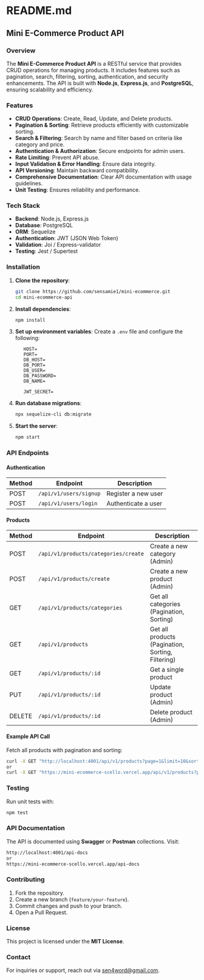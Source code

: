 # README.md

## Mini E-Commerce Product API

### Overview

The **Mini E-Commerce Product API** is a RESTful service that provides CRUD operations for managing products. It includes features such as pagination, search, filtering, sorting, authentication, and security enhancements. The API is built with **Node.js**, **Express.js**, and **PostgreSQL**, ensuring scalability and efficiency.

### Features

- **CRUD Operations**: Create, Read, Update, and Delete products.
- **Pagination & Sorting**: Retrieve products efficiently with customizable sorting.
- **Search & Filtering**: Search by name and filter based on criteria like category and price.
- **Authentication & Authorization**: Secure endpoints for admin users.
- **Rate Limiting**: Prevent API abuse.
- **Input Validation & Error Handling**: Ensure data integrity.
- **API Versioning**: Maintain backward compatibility.
- **Comprehensive Documentation**: Clear API documentation with usage guidelines.
- **Unit Testing**: Ensures reliability and performance.

### Tech Stack

- **Backend**: Node.js, Express.js
- **Database**: PostgreSQL
- **ORM**: Sequelize
- **Authentication**: JWT (JSON Web Token)
- **Validation**: Joi / Express-validator
- **Testing**: Jest / Supertest

### Installation

1. **Clone the repository**:

   ```bash
   git clone https://github.com/sensamie1/mini-ecommerce.git
   cd mini-ecommerce-api
   ```

2. **Install dependencies**:

   ```bash
   npm install
   ```

3. **Set up environment variables**: Create a `.env` file and configure the following:

   ```env
      HOST=
      PORT=
      DB_HOST=
      DB_PORT=
      DB_USER=
      DB_PASSWORD=
      DB_NAME=

      JWT_SECRET=
   ```

4. **Run database migrations**:

   ```bash
   npx sequelize-cli db:migrate
   ```

5. **Start the server**:

   ```bash
   npm start
   ```

### API Endpoints

#### Authentication

| Method | Endpoint               | Description         |
| ------ | ---------------------- | ------------------- |
| POST   | `/api/v1/users/signup` | Register a new user |
| POST   | `/api/v1/users/login`  | Authenticate a user |

#### Products

| Method | Endpoint                             | Description                                       |
| ------ | ------------------------------------ | ------------------------------------------------- |
| POST   | `/api/v1/products/categories/create` | Create a new category (Admin)                     |
| POST   | `/api/v1/products/create`            | Create a new product (Admin)                      |
| GET    | `/api/v1/products/categories`        | Get all categories (Pagination, Sorting)           |
| GET    | `/api/v1/products`                   | Get all products (Pagination, Sorting, Filtering) |
| GET    | `/api/v1/products/:id`               | Get a single product                              |
| PUT    | `/api/v1/products/:id`               | Update product (Admin)                            |
| DELETE | `/api/v1/products/:id`               | Delete product (Admin)                            |

#### Example API Call

Fetch all products with pagination and sorting:

```bash
curl -X GET "http://localhost:4001/api/v1/products?page=1&limit=10&sortBy=price&order=ASC"
or
curl -X GET "https://mini-ecommerce-scello.vercel.app/api/v1/products?page=1&limit=10&sortBy=price&order=ASC"
```

### Testing

Run unit tests with:

```bash
npm test
```

### API Documentation

The API is documented using **Swagger** or **Postman** collections. Visit:

```bash
http://localhost:4001/api-docs
or
https://mini-ecommerce-scello.vercel.app/api-docs

```

### Contributing

1. Fork the repository.
2. Create a new branch (`feature/your-feature`).
3. Commit changes and push to your branch.
4. Open a Pull Request.

### License

This project is licensed under the **MIT License**.

### Contact

For inquiries or support, reach out via sen4word@gmail.com.

